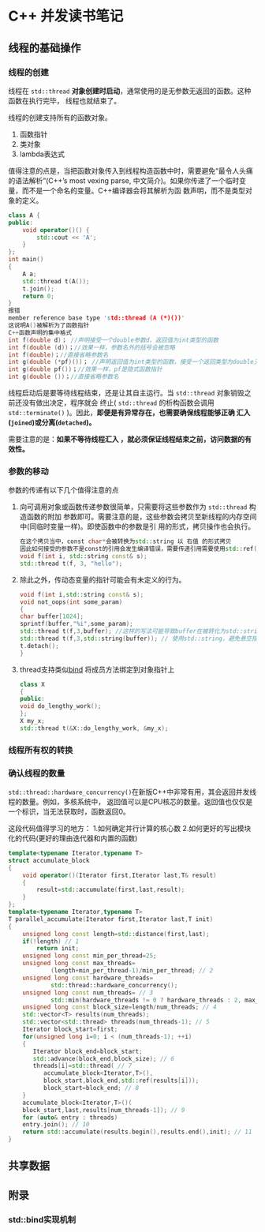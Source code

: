 # C++ 并发读书笔记

## 线程的基础操作

### 线程的创建

线程在 `std::thread` **对象创建时启动**，通常使用的是无参数无返回的函数。这种函数在执行完毕，
线程也就结束了。

线程的创建支持所有的函数对象。
1. 函数指针
2. 类对象
3. lambda表达式

值得注意的点是，当把函数对象传入到线程构造函数中时，需要避免“最令人头痛的语法解析”(C++’s most
vexing parse, 中文简介)。如果你传递了一个临时变量，而不是一个命名的变量。C++编译器会将其解析为函
数声明，而不是类型对象的定义。
```c++
class A {
public:
    void operator()() {
        std::cout << 'A';
    }
};
int main()
{
    A a;
    std::thread t(A());
    t.join();
    return 0;
}
报错
member reference base type 'std::thread (A (*)())'
这说明A()被解析为了函数指针
C++函数声明的集中格式
int f(double d)； //声明接受一个double参数d，返回值为int类型的函数  
int f(double (d))；//效果一样，参数名外的括号会被忽略  
int f(double)；//直接省略参数名 
int g(double (*pf)())； //声明返回值为int类型的函数，接受一个返回类型为double无参数的函数指针pf 
int g(double pf())；//效果一样，pf是隐式函数指针  
int g(double ())；//直接省略参数名 
```

线程启动后是要等待线程结束，还是让其自主运行。当 `std::thread` 对象销毁之前还没有做出决定，程序就会
终止( `std::thread` 的析构函数会调用 `std::terminate()` )。因此，**即便是有异常存在，也需要确保线程能够正确
汇入(`joined`)或分离(`detached`)。**

需要注意的是：**如果不等待线程汇入 ，就必须保证线程结束之前，访问数据的有效性。**

### 参数的移动
参数的传递有以下几个值得注意的点

1. 向可调用对象或函数传递参数很简单，只需要将这些参数作为 `std::thread` 构造函数的附加
   参数即可。需要注意的是，这些参数会拷贝至新线程的内存空间中(同临时变量一样)。即使函数中的参数是引
   用的形式，拷贝操作也会执行。
    ```c++
    在这个拷贝当中，const char*会被转换为std::string 以 右值 的形式拷贝
    因此如何接受的参数不是const的引用会发生编译错误，需要传递引用需要使用std::ref()显示的传递
    void f(int i, std::string const& s);
    std::thread t(f, 3, "hello");
    ```
2. 除此之外，传动态变量的指针可能会有未定义的行为。
   ```cpp
   void f(int i,std::string const& s);
   void not_oops(int some_param)
   {
   char buffer[1024];
   sprintf(buffer,"%i",some_param);
   std::thread t(f,3,buffer); //这样的写法可能导致buffer在被转化为std::string的过程前被释放导致未定义行为
   std::thread t(f,3,std::string(buffer)); // 使用std::string，避免悬空指针
   t.detach();
   }
   ```
3. thread支持类似[bind](#std::bind实现机制) 将成员方法绑定到对象指针上
   ```c++
   class X
   {
   public:
   void do_lengthy_work();
   };
   X my_x;
   std::thread t(&X::do_lengthy_work, &my_x);
   ```
### 线程所有权的转换


### 确认线程的数量
`std::thread::hardware_concurrency()`在新版C++中非常有用，其会返回并发线程的数量。例如，多核系统中，
返回值可以是CPU核芯的数量。返回值也仅仅是一个标识，当无法获取时，函数返回0。

这段代码值得学习的地方： 1.如何确定并行计算的核心数 2.如何更好的写出模块化的代码(更好的理由迭代器和内置的函数)

```c++
template<typename Iterator,typename T>
struct accumulate_block
{
    void operator()(Iterator first,Iterator last,T& result)
    {
        result=std::accumulate(first,last,result);
    }
};
template<typename Iterator,typename T>
T parallel_accumulate(Iterator first,Iterator last,T init)
{
    unsigned long const length=std::distance(first,last);
    if(!length) // 1
        return init;
    unsigned long const min_per_thread=25;
    unsigned long const max_threads=
            (length+min_per_thread-1)/min_per_thread; // 2
    unsigned long const hardware_threads=
            std::thread::hardware_concurrency();
    unsigned long const num_threads= // 3
            std::min(hardware_threads != 0 ? hardware_threads : 2, max_threads);
    unsigned long const block_size=length/num_threads; // 4
    std::vector<T> results(num_threads);
    std::vector<std::thread> threads(num_threads-1); // 5
    Iterator block_start=first;
    for(unsigned long i=0; i < (num_threads-1); ++i)
    {
       Iterator block_end=block_start;
       std::advance(block_end,block_size); // 6
       threads[i]=std::thread( // 7
          accumulate_block<Iterator,T>(),
          block_start,block_end,std::ref(results[i]));
          block_start=block_end; // 8
    }
    accumulate_block<Iterator,T>()(
    block_start,last,results[num_threads-1]); // 9
    for (auto& entry : threads)
    entry.join(); // 10
    return std::accumulate(results.begin(),results.end(),init); // 11
}
```

## 共享数据


## 附录

### std::bind实现机制